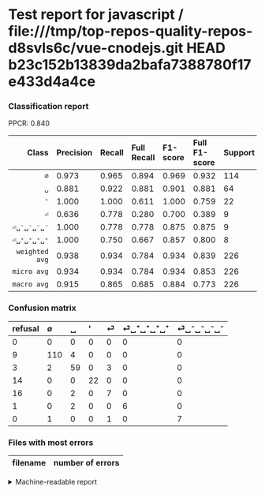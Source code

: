 # Test report for javascript / file:///tmp/top-repos-quality-repos-d8svls6c/vue-cnodejs.git HEAD b23c152b13839da2bafa7388780f17e433d4a4ce

### Classification report

PPCR: 0.840

| Class | Precision | Recall | Full Recall | F1-score | Full F1-score | Support | Full Support | PPCR |
|------:|:----------|:-------|:------------|:---------|:---------|:--------|:-------------|:-----|
| `∅` | 0.973| 0.965| 0.894| 0.969| 0.932| 114| 123| 0.927 |
| `␣` | 0.881| 0.922| 0.881| 0.901| 0.881| 64| 67| 0.955 |
| `'` | 1.000| 1.000| 0.611| 1.000| 0.759| 22| 36| 0.611 |
| `⏎` | 0.636| 0.778| 0.280| 0.700| 0.389| 9| 25| 0.360 |
| `⏎␣⁻␣⁻␣⁻␣⁻` | 1.000| 0.778| 0.778| 0.875| 0.875| 9| 9| 1.000 |
| `⏎␣⁺␣⁺␣⁺␣⁺` | 1.000| 0.750| 0.667| 0.857| 0.800| 8| 9| 0.889 |
| `weighted avg` | 0.938| 0.934| 0.784| 0.934| 0.839| 226| 269| 0.840 |
| `micro avg` | 0.934| 0.934| 0.784| 0.934| 0.853| 226| 269| 0.840 |
| `macro avg` | 0.915| 0.865| 0.685| 0.884| 0.773| 226| 269| 0.840 |

### Confusion matrix

|refusal|  ∅| ␣| '| ⏎| ⏎␣⁺␣⁺␣⁺␣⁺| ⏎␣⁻␣⁻␣⁻␣⁻| 
|:---|:---|:---|:---|:---|:---|:---|
|0 |0 |0 |0 |0 |0 |0 |
|9 |110 |4 |0 |0 |0 |0 |
|3 |2 |59 |0 |3 |0 |0 |
|14 |0 |0 |22 |0 |0 |0 |
|16 |0 |2 |0 |7 |0 |0 |
|1 |0 |2 |0 |0 |6 |0 |
|0 |1 |0 |0 |1 |0 |7 |

### Files with most errors

| filename | number of errors|
|:----:|:-----|

<details>
    <summary>Machine-readable report</summary>
```json
{
  "cl_report": {"\u0027": {"f1-score": 1.0, "precision": 1.0, "recall": 1.0, "support": 22}, "macro avg": {"f1-score": 0.8836782019193662, "precision": 0.9150686631204396, "recall": 0.8653904727095516, "support": 226}, "micro avg": {"f1-score": 0.9336283185840708, "precision": 0.9336283185840708, "recall": 0.9336283185840708, "support": 226}, "weighted avg": {"f1-score": 0.9343609704281959, "precision": 0.9383138628757974, "recall": 0.9336283185840708, "support": 226}, "\u2205": {"f1-score": 0.9691629955947135, "precision": 0.9734513274336283, "recall": 0.9649122807017544, "support": 114}, "\u23ce": {"f1-score": 0.7000000000000001, "precision": 0.6363636363636364, "recall": 0.7777777777777778, "support": 9}, "\u23ce\u2423\u207a\u2423\u207a\u2423\u207a\u2423\u207a": {"f1-score": 0.8571428571428571, "precision": 1.0, "recall": 0.75, "support": 8}, "\u23ce\u2423\u207b\u2423\u207b\u2423\u207b\u2423\u207b": {"f1-score": 0.8750000000000001, "precision": 1.0, "recall": 0.7777777777777778, "support": 9}, "\u2423": {"f1-score": 0.9007633587786259, "precision": 0.8805970149253731, "recall": 0.921875, "support": 64}},
  "cl_report_full": {"\u0027": {"f1-score": 0.7586206896551725, "precision": 1.0, "recall": 0.6111111111111112, "support": 36}, "macro avg": {"f1-score": 0.7725516638833239, "precision": 0.9150686631204396, "recall": 0.6850769189283933, "support": 269}, "micro avg": {"f1-score": 0.8525252525252525, "precision": 0.9336283185840708, "recall": 0.7843866171003717, "support": 269}, "weighted avg": {"f1-score": 0.8392884163530149, "precision": 0.9243256661093947, "recall": 0.7843866171003717, "support": 269}, "\u2205": {"f1-score": 0.9322033898305085, "precision": 0.9734513274336283, "recall": 0.8943089430894309, "support": 123}, "\u23ce": {"f1-score": 0.3888888888888889, "precision": 0.6363636363636364, "recall": 0.28, "support": 25}, "\u23ce\u2423\u207a\u2423\u207a\u2423\u207a\u2423\u207a": {"f1-score": 0.8, "precision": 1.0, "recall": 0.6666666666666666, "support": 9}, "\u23ce\u2423\u207b\u2423\u207b\u2423\u207b\u2423\u207b": {"f1-score": 0.8750000000000001, "precision": 1.0, "recall": 0.7777777777777778, "support": 9}, "\u2423": {"f1-score": 0.8805970149253731, "precision": 0.8805970149253731, "recall": 0.8805970149253731, "support": 67}},
  "ppcr": 0.8401486988847584
}
```
</details>
